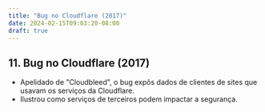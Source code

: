 ```yaml
---
title: "Bug no Cloudflare (2017)"
date: 2024-02-15T09:03:20-08:00
draft: true
---
```


## 11. Bug no Cloudflare (2017)

- Apelidado de "Cloudbleed", o bug expôs dados de clientes de sites que usavam os serviços da Cloudflare.
- Ilustrou como serviços de terceiros podem impactar a segurança.